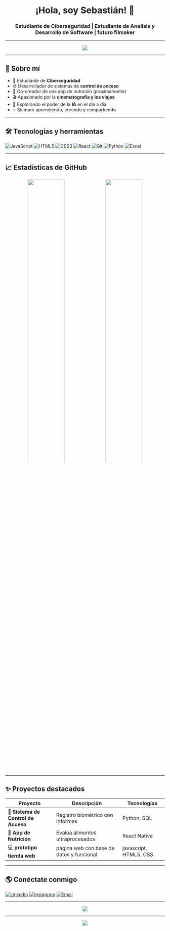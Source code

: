 <h1 align="center">¡Hola, soy Sebastián! 👋</h1>
<h3 align="center">Estudiante de Ciberseguridad | Estudiante de Analisis y Desarrollo de Software | futuro filmaker</h3>

---

<p align="center">
  <img src="https://readme-typing-svg.herokuapp.com/?lines=Bienvenido+a+mi+perfil+de+GitHub!;Amante+de+la+tecnología+y+los+viajes;Construyendo+proyectos+con+impacto&center=true&width=440&height=45&color=00FFB3&vCenter=true&pause=1000&size=22" />
</p>

---

## 🚀 Sobre mí

- 🔐 Estudiante de **Ciberseguridad**
- ⚙️ Desarrollador de sistemas de **control de acceso** 
- 📲 Co-creador de una app de nutrición (proximamente)
- 🎬 Apasionado por la **cinematografía y los viajes**
- 🤖 Explorando el poder de la **IA** en el día a día
- 💡 Siempre aprendiendo, creando y compartiendo

---

## 🛠 Tecnologías y herramientas

![JavaScript](https://img.shields.io/badge/-JavaScript-333333?style=flat&logo=javascript)
![HTML5](https://img.shields.io/badge/-HTML5-333333?style=flat&logo=html5)
![CSS3](https://img.shields.io/badge/-CSS3-333333?style=flat&logo=css3)
![React](https://img.shields.io/badge/-React-333333?style=flat&logo=react)
![Git](https://img.shields.io/badge/-Git-333333?style=flat&logo=git)
![Python](https://img.shields.io/badge/-Python-333333?style=flat&logo=python)
![Excel](https://img.shields.io/badge/-Excel-333333?style=flat&logo=microsoft-excel&logoColor=1D6F42)

---

## 📈 Estadísticas de GitHub

<p align="center">
    <img width="48%" src="https://github-readme-stats-git-masterrstaa-rickstaa.vercel.app/api?username=tohruuuuuu&&show_icons=true&theme=dark"/>
    <img width="48%" src="https://github-readme-stats.vercel.app/api/top-langs/?username=tohruuuuuu&layout=compact&theme=radical" />
</p>

---

## ✨ Proyectos destacados

| Proyecto | Descripción | Tecnologías |
|---------|-------------|-------------|
| 🎯 **Sistema de Control de Acceso** | Registro biométrico con informes | Python, SQL | proximamente!!
| 🧠 **App de Nutrición** | Evalúa alimentos ultraprocesados | React Native | proximamente!!
| 💻 **prototipo tienda web** | pagina web con base de datos y funcional | javascript, HTML5, CSS | proximamente!!


---

## 🌎 Conéctate conmigo

[![LinkedIn](https://img.shields.io/badge/-LinkedIn-0A66C2?style=flat-square&logo=linkedin&logoColor=white)](https://www.linkedin.com/in/sebastian-gonzalez-tohruu)
[![Instagram](https://img.shields.io/badge/-Instagram-E4405F?style=flat-square&logo=instagram&logoColor=white)](https://www.instagram.com/tohruuu_u?igsh=MXNxdXlrY3Z1eHE3bA%3D%3D&utm_source=qr )
[![Email](https://img.shields.io/badge/-Email-D14836?style=flat-square&logo=gmail&logoColor=white)](mailto:smgonalez@gmail.com)

---

<p align="center">
  <img src="https://github-readme-streak-stats.herokuapp.com/?user=tohruuuuuu&theme=radical" />
</p>

---

<p align="center">
  <img src="https://komarev.com/ghpvc/?username=tohruuuuuu&label=Profile%20views&color=blue&style=flat" />
</p>

